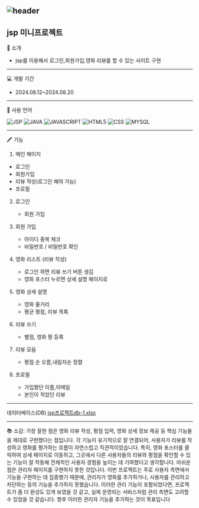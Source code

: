 ![header](https://capsule-render.vercel.app/api?type=wave&color=auto&height=180&section=header&text=Moive%20Review&fontSize=65)
---
jsp 미니프로젝트
--
🔔 소개
+ jsp를 이용해서 로그인,회원가입,영화 리뷰를 할 수 있는 사이트 구현
---
💻 개발 기간
+ 2024.08.12~2024.08.20
---
🚀 사용 언어


![JSP](https://img.shields.io/badge/JSP-5C2D91?style=for-the-badge&logoColor=white)
![JAVA](https://img.shields.io/badge/Java-ED8B00?style=for-the-badge&logo=openjdk&logoColor=white)
![JAVASCRIPT](https://img.shields.io/badge/JavaScript-F7DF1E?style=for-the-badge&logo=JavaScript&logoColor=white)
![HTML5](https://img.shields.io/badge/HTML5-E34F26?style=for-the-badge&logo=html5&logoColor=white)
![CSS](https://img.shields.io/badge/CSS-239120?&style=for-the-badge&logo=css3&logoColor=white)
![MYSQL](https://img.shields.io/badge/MySQL-4285F4?style=for-the-badge&logo=mysql&logoColor=white)

---
🖍 기능

1. 메인 페이지
+ 로그인
+ 회원가입
+ 리뷰 작성(로그인 해야 가능)
+ 프로필
    
2. 로그인
   + 회원 가입

3. 회원 가입
   + 아이디 중복 체크
   + 비밀번호 / 비밀번호 확인

4. 영화 리스트 (리뷰 작성)
   + 로그인 하면 리뷰 쓰기 버튼 생김
   + 영화 포스터 누르면 상세 설명 페이지로

5. 영화 상세 설명
   + 영화 줄거리
   + 평균 평점, 리뷰 목록
     
6. 리뷰 쓰기
   + 별점, 영화 평 등록

7. 리뷰 모음
   + 평점 순 오름,내림차순 정렬
  
8. 프로필
   + 가입했던 이름,이메일
   + 본인이 적었던 리뷰
---
데이터베이스(DB)
[jsp프로젝트db-1.xlsx](https://github.com/user-attachments/files/16685074/jsp.db-1.xlsx)

---
📚 소감: 
가장 잘한 점은 영화 리뷰 작성, 평점 입력, 영화 상세 정보 제공 등 핵심 기능들을 제대로 구현했다는 점입니다. 각 기능이 유기적으로 잘 연결되어, 
사용자가 리뷰를 작성하고 영화를 평가하는 흐름이 자연스럽고 직관적이었습니다. 
특히, 영화 포스터를 클릭하여 상세 페이지로 이동하고, 그곳에서 다른 사용자들의 리뷰와 평점을 확인할 수 있는 기능이 잘 작동해 전체적인 사용자 경험을 높이는 데 기여했다고 생각합니다.
아쉬운 점은 관리자 페이지를 구현하지 못한 것입니다. 이번 프로젝트는 주로 사용자 측면에서 기능을 구현하는 데 집중했기 때문에, 관리자가 영화를 추가하거나, 사용자를 관리하고 차단하는 등의 기능을 추가하지 못했습니다. 
이러한 관리 기능이 포함되었다면, 프로젝트가 좀 더 완성도 있게 보였을 것 같고, 실제 운영되는 서비스처럼 관리 측면도 고려할 수 있었을 것 같습니다. 향후 이러한 관리자 기능을 추가하는 것이 목표입니다
